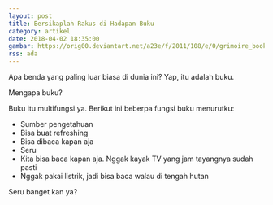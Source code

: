 ```yaml
---
layout: post
title: Bersikaplah Rakus di Hadapan Buku
category: artikel
date: 2018-04-02 18:35:00
gambar: https://orig00.deviantart.net/a23e/f/2011/108/e/0/grimoire_book_by_sally_jackson-d3eb8im.jpg
rss: ada
---
```


Apa benda yang paling luar biasa di dunia ini? Yap, itu adalah buku.

Mengapa buku?

Buku itu multifungsi ya. Berikut ini beberpa fungsi buku menurutku:

- Sumber pengetahuan
- Bisa buat refreshing
- Bisa dibaca kapan aja
- Seru
- Kita bisa baca kapan aja. Nggak kayak TV yang jam tayangnya sudah pasti
- Nggak pakai listrik, jadi bisa baca walau di tengah hutan

Seru banget kan ya?